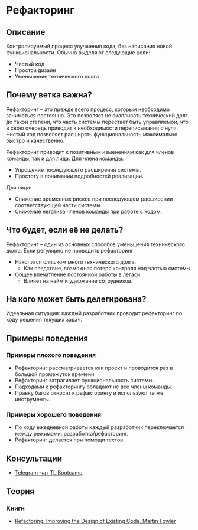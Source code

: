 # Рефакторинг
## Описание
Контролируемый процесс улучшения кода, без написания новой функциональности. Обычно выделяют следующие цели:
- Чистый код
- Простой дизайн
- Уменьшение технического долга

## Почему ветка важна?
Рефакторинг – это прежде всего процесс, которым необходимо заниматься постоянно. Это позволяет не скапливать технический долг до такой степени, что часть системы перестаёт быть управляемой, что в свою очередь приводит к необходимости переписывания с нуля. Чистый код позволяет расширять функциональность максимально быстро и качественно.

Рефакторинг приводит к позитивным изменениям как для членов команды, так и для лида.
Для члена команды:
- Упрощение последующего расширения системы.
- Простоту в понимании подробностей реализации.

Для лида:
- Снижение временных рисков при последующем расширении соответствующей части системы.
- Снижение негатива членов команды при работе с кодом.

## Что будет, если её не делать?
Рефакторинг – один из основных способов уменьшения технического долга. Если регулярно не проводить рефакторинг:
- Накопится слишком много технического долга.
  - Как следствие, возможная потеря контроля над частью системы.
- Общее впечатление постоянной работы в легаси.
  - Влияет на найм и удержание сотрудников.

## На кого может быть делегирована?
Идеальная ситуация: каждый разработчик проводит рефакторинг по ходу решения текущих задач.

## Примеры поведения
### Примеры плохого поведения
- Рефакторинг рассматривается как проект и проводится раз в большой промежуток времени.
- Рефакторинг затрагивает функциональность системы.
- Подходами к рефакторингу обладают не все члены команды.
- Правку багов относят к рефакторингу и используют те же инструменты.

### Примеры хорошего поведения
- По ходу ежедневной работы каждый разработчик переключается между режимами: разработка/рефакторинг.
- Рефакторинг делается при помощи тестов.

## Консультации
- [Telegram-чат TL Bootcamp](https://tlinks.run/tlbootcamp)

## Теория
### Книги
- [Refactoring: Improving the Design of Existing Code, Martin Fowler](https://martinfowler.com/books/refactoring.html)
